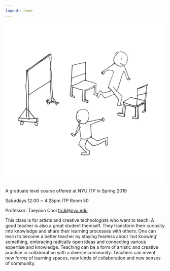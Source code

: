 ```yaml
---
layout: home
---
```

![group photo](static/images/teaching.svg)


A graduate level course offered at NYU ITP in Spring 2019

Saturdays 12:00 ~ 4:25pm ITP Room 50

Professor: Taeyoon Choi trc6@nyu.edu

This class is for artists and creative technologists who want to teach. A good teacher is also a great student themself. They transform their curiosity into knowledge and share their learning processes with others. One can learn to become a better teacher by staying fearless about ‘not knowing’ something, embracing radically open ideas and connecting various expertise and knowledge. Teaching can be a form of artistic and creative practice in collaboration with a diverse community. Teachers can invent new forms of learning spaces, new kinds of collaboration and new senses of community.  

 
 